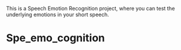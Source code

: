 This is a Speech Emotion Recognition project, where you can test the underlying emotions in your short speech.
# Spe_emo_cognition
